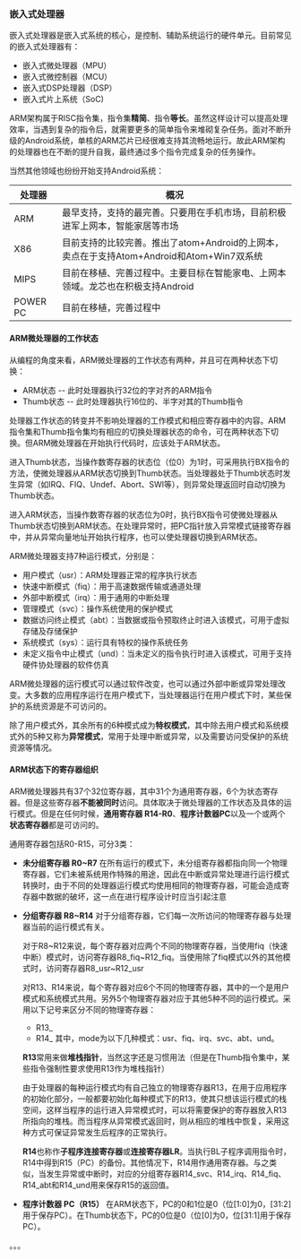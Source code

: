 ### 嵌入式处理器

嵌入式处理器是嵌入式系统的核心，是控制、辅助系统运行的硬件单元。目前常见的嵌入式处理器有：

- 嵌入式微处理器（MPU）
- 嵌入式微控制器（MCU）
- 嵌入式DSP处理器（DSP）
- 嵌入式片上系统（SoC)

ARM架构属于RISC指令集，指令集**精简**、指令**等长**。虽然这样设计可以提高处理效率，当遇到复杂的指令后，就需要更多的简单指令来堆砌复杂任务。面对不断升级的Android系统，单核的ARM芯片已经很难支持其流畅地运行。故此ARM架构的处理器也在不断的提升自我，最终通过多个指令完成复杂的任务操作。

当然其他领域也纷纷开始支持Android系统：

处理器 | 概况
-- | --
ARM | 最早支持，支持的最完善。只要用在手机市场，目前积极进军上网本，智能家居等市场
X86 | 目前支持的比较完善。推出了atom+Android的上网本，卖点在于支持Atom+Android和Atom+Win7双系统
MIPS | 目前在移植、完善过程中。主要目标在智能家电、上网本领域。龙芯也在积极支持Android
POWER PC | 目前在移植，完善过程中

#### ARM微处理器的工作状态

从编程的角度来看，ARM微处理器的工作状态有两种，并且可在两种状态下切换：

- ARM状态 -- 此时处理器执行32位的字对齐的ARM指令
- Thumb状态 -- 此时处理器执行16位的、半字对其的Thumb指令

处理器工作状态的转变并不影响处理器的工作模式和相应寄存器中的内容。ARM指令集和Thumb指令集均有相应的切换处理器状态的命令，可在两种状态下切换。但ARM微处理器在开始执行代码时，应该处于ARM状态。

进入Thumb状态，当操作数寄存器的状态位（位0）为1时，可采用执行BX指令的方法，使微处理器从ARM状态切换到Thumb状态。当处理器处于Thumb状态时发生异常（如IRQ、FIQ、Undef、Abort、SWI等），则异常处理返回时自动切换为Thumb状态。

进入ARM状态，当操作数寄存器的状态位为0时，执行BX指令可使微处理器从Thumb状态切换到ARM状态。在处理异常时，把PC指针放入异常模式链接寄存器中，并从异常向量地址开始执行程序，也可以使处理器切换到ARM状态。

ARM微处理器支持7种运行模式，分别是：

- 用户模式（usr）：ARM处理器正常的程序执行状态
- 快速中断模式（fiq）：用于高速数据传输或通道处理
- 外部中断模式（irq）：用于通用的中断处理
- 管理模式（svc）：操作系统使用的保护模式
- 数据访问终止模式（abt）：当数据或指令预取终止时进入该模式，可用于虚拟存储及存储保护
- 系统模式（sys）：运行具有特权的操作系统任务
- 未定义指令中止模式（und）：当未定义的指令执行时进入该模式，可用于支持硬件协处理器的软件仿真

ARM微处理器的运行模式可以通过软件改变，也可以通过外部中断或异常处理改变。大多数的应用程序运行在用户模式下，当处理器运行在用户模式下时，某些保护的系统资源是不可访问的。

除了用户模式外，其余所有的6种模式成为**特权模式**，其中除去用户模式和系统模式外的5种又称为**异常模式**，常用于处理中断或异常，以及需要访问受保护的系统资源等情况。

#### ARM状态下的寄存器组织

ARM微处理器共有37个32位寄存器，其中31个为通用寄存器，6个为状态寄存器。但是这些寄存器**不能被同时**访问。具体取决于微处理器的工作状态及具体的运行模式。但是在任何时候，**通用寄存器 R14-R0**、**程序计数器PC**以及一个或两个**状态寄存器**都是可访问的。

通用寄存器包括R0-R15，可分3类：

- **未分组寄存器 R0~R7**
	在所有运行的模式下，未分组寄存器都指向同一个物理寄存器，它们未被系统用作特殊的用途，因此在中断或异常处理进行运行模式转换时，由于不同的处理器运行模式均使用相同的物理寄存器，可能会造成寄存器中数据的破坏，这一点在进行程序设计时应当引起注意

- **分组寄存器 R8~R14**
	对于分组寄存器，它们每一次所访问的物理寄存器与处理器当前的运行模式有关。

	对于R8~R12来说，每个寄存器对应两个不同的物理寄存器，当使用fiq（快速中断）模式时，访问寄存器R8_fiq~R12_fiq。当使用除了fiq模式以外的其他模式时，访问寄存器R8_usr~R12_usr

	对R13、R14来说，每个寄存器对应6个不同的物理寄存器，其中的一个是用户模式和系统模式共用。另外5个物理寄存器对应于其他5种不同的运行模式。采用以下记号来区分不同的物理寄存器：
	- R13_<mode>
	- R14_<mode>
	其中，mode为以下几种模式：usr、fiq、irq、svc、abt、und。

	**R13**常用来做**堆栈指针**，当然这字还是习惯用法（但是在Thumb指令集中，某些指令强制性要求使用R13作为堆栈指针）

	由于处理器的每种运行模式均有自己独立的物理寄存器R13，在用于应用程序的初始化部分，一般都要初始化每种模式下的R13，使其只想该运行模式的栈空间，这样当程序的运行进入异常模式时，可以将需要保护的寄存器放入R13所指向的堆栈。而当程序从异常模式返回时，则从相应的堆栈中恢复，采用这种方式可保证异常发生后程序的正常执行。

	**R14**也称作**子程序连接寄存器**或**连接寄存器LR**。当执行BL子程序调用指令时，R14中得到R15（PC）的备份。其他情况下，R14用作通用寄存器。与之类似，当发生异常或中断时，对应的分组寄存器R14_svc、R14_irq、R14_fiq、R14_abt和R14_und用来保存R15的返回值。

- **程序计数器 PC（R15）**
	在ARM状态下，PC的0和1位是0（位[1:0]为0，[31:2]用于保存PC）。在Thumb状态下，PC的0位是0（位[0]为0，位[31:1]用于保存PC）。

。。。















